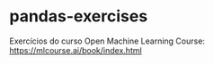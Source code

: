 # pandas-exercises

Exercícios do curso Open Machine Learning Course: https://mlcourse.ai/book/index.html

